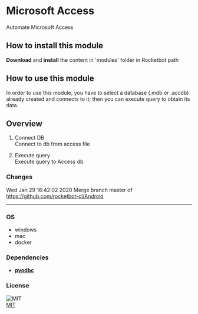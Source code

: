 



# Microsoft Access
  
Automate Microsoft Access  

## How to install this module
  
__Download__ and __install__ the content in 'modules' folder in Rocketbot path  


## How to use this module
In order to use this module, you have to select a database (.mdb or .accdb) already created 
and connects to it; then you can execute query to obtain its data.


## Overview


1. Connect DB  
Connect to db from access file

2. Execute query  
Execute query to Access db  



### Changes
Wed Jan 29 16:42:02 2020  Merge branch master of https://github.com/rocketbot-cl/Android

----
### OS

- windows
- mac
- docker

### Dependencies
- [**pyodbc**](https://pypi.org/project/pyodbc/)
### License
  
![MIT](https://camo.githubusercontent.com/107590fac8cbd65071396bb4d04040f76cde5bde/687474703a2f2f696d672e736869656c64732e696f2f3a6c6963656e73652d6d69742d626c75652e7376673f7374796c653d666c61742d737175617265)  
[MIT](http://opensource.org/licenses/mit-license.ph)
